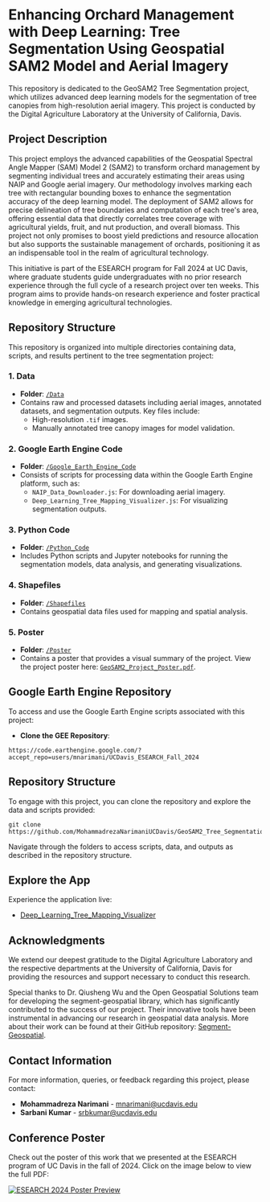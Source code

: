 # **Enhancing Orchard Management with Deep Learning: Tree Segmentation Using Geospatial SAM2 Model and Aerial Imagery**

This repository is dedicated to the GeoSAM2 Tree Segmentation project, which utilizes advanced deep learning models for the segmentation of tree canopies from high-resolution aerial imagery. This project is conducted by the Digital Agriculture Laboratory at the University of California, Davis.

## **Project Description**

This project employs the advanced capabilities of the Geospatial Spectral Angle Mapper (SAM) Model 2 (SAM2) to transform orchard management by segmenting individual trees and accurately estimating their areas using NAIP and Google aerial imagery. Our methodology involves marking each tree with rectangular bounding boxes to enhance the segmentation accuracy of the deep learning model. The deployment of SAM2 allows for precise delineation of tree boundaries and computation of each tree's area, offering essential data that directly correlates tree coverage with agricultural yields, fruit, and nut production, and overall biomass. This project not only promises to boost yield predictions and resource allocation but also supports the sustainable management of orchards, positioning it as an indispensable tool in the realm of agricultural technology.

This initiative is part of the ESEARCH program for Fall 2024 at UC Davis, where graduate students guide undergraduates with no prior research experience through the full cycle of a research project over ten weeks. This program aims to provide hands-on research experience and foster practical knowledge in emerging agricultural technologies.

## **Repository Structure**

This repository is organized into multiple directories containing data, scripts, and results pertinent to the tree segmentation project:

### 1. **Data**
   - **Folder**: [`/Data`](./Data)
   - Contains raw and processed datasets including aerial images, annotated datasets, and segmentation outputs. Key files include:
     - High-resolution `.tif` images.
     - Manually annotated tree canopy images for model validation.

### 2. **Google Earth Engine Code**
   - **Folder**: [`/Google_Earth_Engine_Code`](./Google_Earth_Engine_Code)
   - Consists of scripts for processing data within the Google Earth Engine platform, such as:
     - `NAIP_Data_Downloader.js`: For downloading aerial imagery.
     - `Deep_Learning_Tree_Mapping_Visualizer.js`: For visualizing segmentation outputs.

### 3. **Python Code**
   - **Folder**: [`/Python_Code`](./Python_Code)
   - Includes Python scripts and Jupyter notebooks for running the segmentation models, data analysis, and generating visualizations.

### 4. **Shapefiles**
   - **Folder**: [`/Shapefiles`](./Shapefiles)
   - Contains geospatial data files used for mapping and spatial analysis.

### 5. **Poster**
   - **Folder**: [`/Poster`](./Poster)
   - Contains a poster that provides a visual summary of the project. View the project poster here: [`GeoSAM2_Project_Poster.pdf`](./Poster/GeoSAM2_Project_Poster.pdf).

## **Google Earth Engine Repository**

To access and use the Google Earth Engine scripts associated with this project:
- **Clone the GEE Repository**:
```plaintext
https://code.earthengine.google.com/?accept_repo=users/mnarimani/UCDavis_ESEARCH_Fall_2024
```

## **Repository Structure**

To engage with this project, you can clone the repository and explore the data and scripts provided:
```plaintext
git clone https://github.com/MohammadrezaNarimaniUCDavis/GeoSAM2_Tree_Segmentation.git
 ```

Navigate through the folders to access scripts, data, and outputs as described in the repository structure.

## Explore the App
Experience the application live:
- [Deep_Learning_Tree_Mapping_Visualizer]([https://ee-mnarimani.projects.earthengine.app/view/global-vegetation-and-climate-insights-portal](https://ee-mnarimani.projects.earthengine.app/view/deeplearningtreemappingvisualizer))

## **Acknowledgments**
We extend our deepest gratitude to the Digital Agriculture Laboratory and the respective departments at the University of California, Davis for providing the resources and support necessary to conduct this research.

Special thanks to Dr. Qiusheng Wu and the Open Geospatial Solutions team for developing the segment-geospatial library, which has significantly contributed to the success of our project. Their innovative tools have been instrumental in advancing our research in geospatial data analysis. More about their work can be found at their GitHub repository: [Segment-Geospatial](https://github.com/opengeos/segment-geospatial).

## **Contact Information**
For more information, queries, or feedback regarding this project, please contact:
- **Mohammadreza Narimani** - [mnarimani@ucdavis.edu](mailto:mnarimani@ucdavis.edu)
- **Sarbani Kumar** - [srbkumar@ucdavis.edu](mailto:srbkumar@ucdavis.edu)

## **Conference Poster**

Check out the poster of this work that we presented at the ESEARCH program of UC Davis in the fall of 2024. Click on the image below to view the full PDF:

[![ESEARCH 2024 Poster Preview](Poster/ESEARCH_Fall2024_Poster_GeoSAM2_Tree_Segmentation.png)](Poster/ESEARCH_Fall2024_Poster_GeoSAM2_Tree_Segmentation.pdf)
